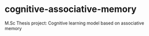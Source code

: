 # cognitive-associative-memory
M.Sc Thesis project: Cognitive learning model based on associative memory
